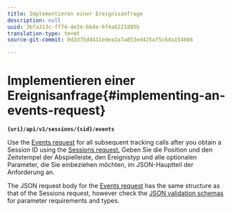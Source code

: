 ```yaml
---
title: Implementieren einer Ereignisanfrage
description: null
uuid: 3bfa313c-ff74-4e2e-bbde-6f4a6221d85b
translation-type: tm+mt
source-git-commit: 0d2d75dd411edea2a7a853ed425af5c6da154b06

---
```



# Implementieren einer Ereignisanfrage{#implementing-an-events-request}

**`{uri}/api/v1/sessions/{sid}/events`**

Use the [Events request](/help/media-collection-api/mc-api-ref/mc-api-events-req.md) for all subsequent tracking calls after you obtain a Session ID using the [Sessions request.](/help/media-collection-api/mc-api-ref/mc-api-sessions-req.md) Geben Sie die Position und den Zeitstempel der Abspielleiste, den Ereignistyp und alle optionalen Parameter, die Sie einbeziehen möchten, im JSON-Hauptteil der Anforderung an.

The JSON request body for the [Events request](/help/media-collection-api/mc-api-ref/mc-api-events-req.md) has the same structure as that of the Sessions request, however check the [JSON validation schemas](/help/media-collection-api/mc-api-ref/mc-api-json-validation.md) for parameter requirements and types.
